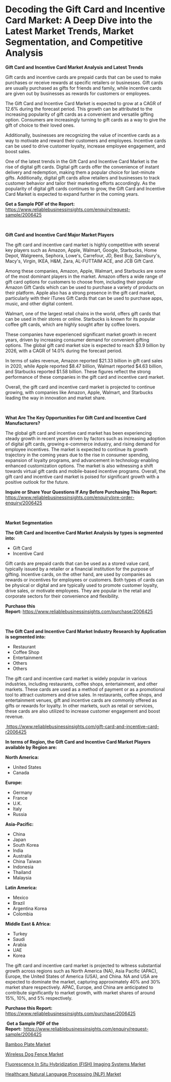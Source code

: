 <p><h1>Decoding the Gift Card and Incentive Card Market: A Deep Dive into the Latest Market Trends, Market Segmentation, and Competitive Analysis</h1></p><p><strong>Gift Card and Incentive Card Market Analysis and Latest Trends</strong></p>
<p><p>Gift cards and incentive cards are prepaid cards that can be used to make purchases or receive rewards at specific retailers or businesses. Gift cards are usually purchased as gifts for friends and family, while incentive cards are given out by businesses as rewards for customers or employees.</p><p>The Gift Card and Incentive Card Market is expected to grow at a CAGR of 12.6% during the forecast period. This growth can be attributed to the increasing popularity of gift cards as a convenient and versatile gifting option. Consumers are increasingly turning to gift cards as a way to give the gift of choice to their loved ones.</p><p>Additionally, businesses are recognizing the value of incentive cards as a way to motivate and reward their customers and employees. Incentive cards can be used to drive customer loyalty, increase employee engagement, and boost sales.</p><p>One of the latest trends in the Gift Card and Incentive Card Market is the rise of digital gift cards. Digital gift cards offer the convenience of instant delivery and redemption, making them a popular choice for last-minute gifts. Additionally, digital gift cards allow retailers and businesses to track customer behavior and tailor their marketing efforts accordingly. As the popularity of digital gift cards continues to grow, the Gift Card and Incentive Card Market is expected to expand further in the coming years.</p></p>
<p><strong>Get a Sample PDF of the Report:&nbsp;</strong> <a href="https://www.reliablebusinessinsights.com/enquiry/request-sample/2006425">https://www.reliablebusinessinsights.com/enquiry/request-sample/2006425</a></p>
<p>&nbsp;</p>
<p><strong>Gift Card and Incentive Card Major Market Players</strong></p>
<p><p>The gift card and incentive card market is highly competitive with several key players such as Amazon, Apple, Walmart, Google, Starbucks, Home Depot, Walgreens, Sephora, Lowe's, Carrefour, JD, Best Buy, Sainsbury's, Macy's, Virgin, IKEA, H&M, Zara, AL-FUTTAIM ACE, and JCB Gift Card. </p><p>Among these companies, Amazon, Apple, Walmart, and Starbucks are some of the most dominant players in the market. Amazon offers a wide range of gift card options for customers to choose from, including their popular Amazon Gift Cards which can be used to purchase a variety of products on their platform. Apple also has a strong presence in the gift card market, particularly with their iTunes Gift Cards that can be used to purchase apps, music, and other digital content. </p><p>Walmart, one of the largest retail chains in the world, offers gift cards that can be used in their stores or online. Starbucks is known for its popular coffee gift cards, which are highly sought after by coffee lovers.</p><p>These companies have experienced significant market growth in recent years, driven by increasing consumer demand for convenient gifting options. The global gift card market size is expected to reach $3.9 billion by 2026, with a CAGR of 14.0% during the forecast period.</p><p>In terms of sales revenue, Amazon reported $21.33 billion in gift card sales in 2020, while Apple reported $8.47 billion, Walmart reported $4.63 billion, and Starbucks reported $1.58 billion. These figures reflect the strong performance of these companies in the gift card and incentive card market. </p><p>Overall, the gift card and incentive card market is projected to continue growing, with companies like Amazon, Apple, Walmart, and Starbucks leading the way in innovation and market share.</p></p>
<p>&nbsp;</p>
<p><strong>What Are The Key Opportunities For Gift Card and Incentive Card Manufacturers?</strong></p>
<p><p>The global gift card and incentive card market has been experiencing steady growth in recent years driven by factors such as increasing adoption of digital gift cards, growing e-commerce industry, and rising demand for employee incentives. The market is expected to continue its growth trajectory in the coming years due to the rise in consumer spending, expansion of loyalty programs, and advancement in technology enabling enhanced customization options. The market is also witnessing a shift towards virtual gift cards and mobile-based incentive programs. Overall, the gift card and incentive card market is poised for significant growth with a positive outlook for the future.</p></p>
<p><strong>Inquire or Share Your Questions If Any Before Purchasing This Report:</strong> <a href="https://www.reliablebusinessinsights.com/enquiry/pre-order-enquiry/2006425">https://www.reliablebusinessinsights.com/enquiry/pre-order-enquiry/2006425</a></p>
<p>&nbsp;</p>
<p><strong>Market Segmentation</strong></p>
<p><strong>The Gift Card and Incentive Card Market Analysis by types is segmented into:</strong></p>
<p><ul><li>Gift Card</li><li>Incentive Card</li></ul></p>
<p><p>Gift cards are prepaid cards that can be used as a stored value card, typically issued by a retailer or a financial institution for the purpose of gifting. Incentive cards, on the other hand, are used by companies as rewards or incentives for employees or customers. Both types of cards can be physical or digital and are typically used to promote customer loyalty, drive sales, or motivate employees. They are popular in the retail and corporate sectors for their convenience and flexibility.</p></p>
<p><strong>Purchase this Report:&nbsp;</strong><a href="https://www.reliablebusinessinsights.com/purchase/2006425">https://www.reliablebusinessinsights.com/purchase/2006425</a></p>
<p>&nbsp;</p>
<p><strong>The Gift Card and Incentive Card Market Industry Research by Application is segmented into:</strong></p>
<p><ul><li>Restaurant</li><li>Coffee Shop</li><li>Entertainment</li><li>Others</li><li>Others</li></ul></p>
<p><p>The gift card and incentive card market is widely popular in various industries, including restaurants, coffee shops, entertainment, and other markets. These cards are used as a method of payment or as a promotional tool to attract customers and drive sales. In restaurants, coffee shops, and entertainment venues, gift and incentive cards are commonly offered as gifts or rewards for loyalty. In other markets, such as retail or services, these cards are also utilized to increase customer engagement and boost revenue.</p></p>
<p><a href="https://www.reliablebusinessinsights.com/gift-card-and-incentive-card-r2006425">&nbsp;https://www.reliablebusinessinsights.com/gift-card-and-incentive-card-r2006425</a></p>
<p><strong>In terms of Region, the Gift Card and Incentive Card Market Players available by Region are:</strong></p>
<p>
    <p> <strong> North America: </strong>
        <ul>
            <li>United States</li>
            <li>Canada</li>
        </ul>
        </p> 
    <p> <strong> Europe: </strong>
        <ul>
            <li>Germany</li>
            <li>France</li>
            <li>U.K.</li>
            <li>Italy</li>
            <li>Russia</li>
        </ul>
        </p> 
    <p> <strong> Asia-Pacific: </strong>
        <ul>
            <li>China</li>
            <li>Japan</li>
            <li>South Korea</li>
            <li>India</li>
            <li>Australia</li>
            <li>China Taiwan</li>
            <li>Indonesia</li>
            <li>Thailand</li>
            <li>Malaysia</li>
        </ul>
        </p> 
    <p> <strong> Latin America: </strong>
        <ul>
            <li>Mexico</li>
            <li>Brazil</li>
            <li>Argentina Korea</li>
            <li>Colombia</li>
        </ul>
        </p> 
    <p> <strong> Middle East & Africa: </strong>
        <ul>
            <li>Turkey</li>
            <li>Saudi</li>
            <li>Arabia</li>
            <li>UAE</li>
            <li>Korea</li>
        </ul>
    </p>
    </p>
<p><p>The gift card and incentive card market is projected to witness substantial growth across regions such as North America (NA), Asia Pacific (APAC), Europe, the United States of America (USA), and China. NA and USA are expected to dominate the market, capturing approximately 40% and 30% market share respectively. APAC, Europe, and China are anticipated to contribute significantly to market growth, with market shares of around 15%, 10%, and 5% respectively.</p></p>
<p><strong>Purchase this Report: </strong><a href="https://www.reliablebusinessinsights.com/purchase/2006425">https://www.reliablebusinessinsights.com/purchase/2006425</a></p>
<p>&nbsp;<strong>Get a Sample PDF of the Report:&nbsp;&nbsp;</strong><a href="https://www.reliablebusinessinsights.com/enquiry/request-sample/2006425">https://www.reliablebusinessinsights.com/enquiry/request-sample/2006425</a></p>
<p><strong></strong></p>
<p><p><a href="https://medium.com/@sallyselcenk46/bamboo-plate-market-market-segmentation-geographical-regions-and-market-forcast-till-2031-5676b6d6ca71">Bamboo Plate Market</a></p><p><a href="https://medium.com/@kelleebernier1851/insights-into-wireless-dog-fence-market-share-and-competitive-landscape-for-period-from-2024-to-f6326315b963">Wireless Dog Fence Market</a></p><p><a href="https://github.com/ranaacryptoaddmin/Market-Research-Report-List-1/blob/main/fluorescence-in-situ-hybridization-fish-imaging-systems-market.md">Fluorescence In Situ Hybridization (FISH) Imaging Systems Market</a></p><p><a href="https://github.com/jadenRaynor/Market-Research-Report-List-1/blob/main/healthcare-natural-language-processing-nlp-market.md">Healthcare Natural Language Processing (NLP) Market</a></p></p>